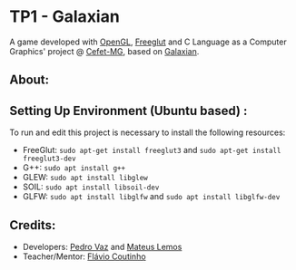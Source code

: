 # TP1 - Galaxian
A game developed with [OpenGL](https://www.opengl.org/), [Freeglut](http://freeglut.sourceforge.net/) and C Language as a Computer Graphics' project @ [Cefet-MG](cefetmg.br), based on [Galaxian](https://en.wikipedia.org/wiki/Galaxian).

## About:


## Setting Up Environment (Ubuntu based) :
To run and edit this project is necessary to install the following resources:
- FreeGlut: `sudo apt-get install freeglut3` and `sudo apt-get install freeglut3-dev`
- G++: `sudo apt install g++`
- GLEW: `sudo apt install libglew`
- SOIL: `sudo apt install libsoil-dev`
- GLFW: `sudo apt install libglfw` and `sudo apt install libglfw-dev`

## Credits:
- Developers: [Pedro Vaz](github.com/holoVaz) and [Mateus Lemos](https://github.com/lemonteus)
- Teacher/Mentor: [Flávio Coutinho](https://github.com/fegemo)  
